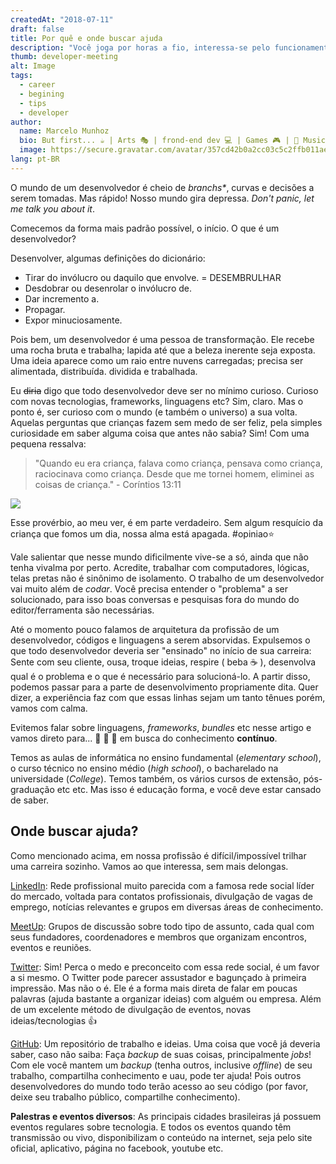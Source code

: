 ```yaml
---
createdAt: "2018-07-11"
draft: false
title: Por quê e onde buscar ajuda
description: "Você joga por horas a fio, interessa-se pelo funcionamento dos sites que admira, é curioso sobre diversos assuntos. Um dia a luz acende em sua cabeça e eis a decisão: Quero ser desenvolvedor. E agora?"
thumb: developer-meeting
alt: Image
tags:
  - career
  - begining
  - tips
  - developer
author:
  name: Marcelo Munhoz
  bio: But first... ☕ | Arts 🎭 | frond-end dev 💻 | Games 🎮 | 🤟 Music 🎧 | Movies 🎥 | Tattoo ☠
  image: https://secure.gravatar.com/avatar/357cd42b0a2cc03c5c2ffb011aec5e8f?s=180
lang: pt-BR
---
```


O mundo de um desenvolvedor é cheio de _branchs\*_, curvas e decisões a serem tomadas. Mas rápido! Nosso mundo gira depressa. _Don't panic, let me talk you about it_.

Comecemos da forma mais padrão possível, o início. O que é um desenvolvedor?

Desenvolver, algumas definições do dicionário:

- Tirar do invólucro ou daquilo que envolve. = DESEMBRULHAR
- Desdobrar ou desenrolar o invólucro de.
- Dar incremento a.
- Propagar.
- Expor minuciosamente.

Pois bem, um desenvolvedor é uma pessoa de transformação. Ele recebe uma rocha bruta e trabalha; lapida até que a beleza inerente seja exposta. Uma ideia aparece como um raio entre nuvens carregadas; precisa ser alimentada, distribuída. dividida e trabalhada.

Eu <del>diria</del> digo que todo desenvolvedor deve ser no mínimo curioso. Curioso com novas tecnologias, frameworks, linguagens etc? Sim, claro. Mas o ponto é, ser curioso com o mundo (e também o universo) a sua volta. Aquelas perguntas que crianças fazem sem medo de ser feliz, pela simples curiosidade em saber alguma coisa que antes não sabia? Sim! Com uma pequena ressalva:

> "Quando eu era criança, falava como criança, pensava como criança, raciocinava como criança. Desde que me tornei homem, eliminei as coisas de criança." - Coríntios 13:11

<img src="https://res.cloudinary.com/marcelo-munhoz/image/upload/c_fill,f_auto,h_380,q_auto,w_1000/marcelo-munhoz-website/kid-curiosity.jpg" class="d-block mt-0 mx-auto mb-4">

Esse provérbio, ao meu ver, é em parte verdadeiro. Sem algum resquício da criança que fomos um dia, nossa alma está apagada. #opiniao:star:

Vale salientar que nesse mundo dificilmente vive-se a só, ainda que não tenha vivalma por perto. Acredite, trabalhar com computadores, lógicas, telas pretas não é sinônimo de isolamento. O trabalho de um desenvolvedor vai muito além de _codar_. Você precisa entender o "problema" a ser solucionado, para isso boas conversas e pesquisas fora do mundo do editor/ferramenta são necessárias.

Até o momento pouco falamos de arquitetura da profissão de um desenvolvedor, códigos e linguagens a serem absorvidas. Expulsemos o que todo desenvolvedor deveria ser "ensinado" no início de sua carreira: Sente com seu cliente, ousa, troque ideias, respire ( beba :coffee: ), desenvolva qual é o problema e o que é necessário para solucioná-lo. A partir disso, podemos passar para a parte de desenvolvimento propriamente dita. Quer dizer, a experiência faz com que essas linhas sejam um tanto tênues porém, vamos com calma.

Evitemos falar sobre linguagens, _frameworks_, _bundles_ etc nesse artigo e vamos direto para... :trumpet: :trumpet: :trumpet: em busca do conhecimento **contínuo**.

Temos as aulas de informática no ensino fundamental (_elementary school_), o curso técnico no ensino médio (_high school_), o bacharelado na universidade (_College_). Temos também, os vários cursos de extensão, pós-graduação etc etc. Mas isso é educação forma, e você deve estar cansado de saber.

## Onde buscar ajuda?

Como mencionado acima, em nossa profissão é difícil/impossível trilhar uma carreira sozinho. Vamos ao que interessa, sem mais delongas.

[LinkedIn](https://www.linkedin.com "LinkedIn"): Rede profissional muito parecida com a famosa rede social líder do mercado, voltada para contatos profissionais, divulgação de vagas de emprego, notícias relevantes e grupos em diversas áreas de conhecimento.

[MeetUp](https://www.meetup.com "MeetUp"): Grupos de discussão sobre todo tipo de assunto, cada qual com seus fundadores, coordenadores e membros que organizam encontros, eventos e reuniões.

[Twitter](https://twitter.com "Twitter"): Sim! Perca o medo e preconceito com essa rede social, é um favor a si mesmo. O Twitter pode parecer assustador e bagunçado à primeira impressão. Mas não o é. Ele é a forma mais direta de falar em poucas palavras (ajuda bastante a organizar ideias) com alguém ou empresa. Além de um excelente método de divulgação de eventos, novas ideias/tecnologias :+1:

[GitHub](https://github.com "GitHub"): Um repositório de trabalho e ideias. Uma coisa que você já deveria saber, caso não saiba: Faça _backup_ de suas coisas, principalmente _jobs_! Com ele você mantem um _backup_ (tenha outros, inclusive _offline_) de seu trabalho, compartilha conhecimento e uau, pode ter ajuda! Pois outros desenvolvedores do mundo todo terão acesso ao seu código (por favor, deixe seu trabalho público, compartilhe conhecimento).

**Palestras e eventos diversos**: As principais cidades brasileiras já possuem eventos regulares sobre tecnologia. E todos os eventos quando têm transmissão ou vivo, disponibilizam o conteúdo na internet, seja pelo site oficial, aplicativo, página no facebook, youtube etc.
